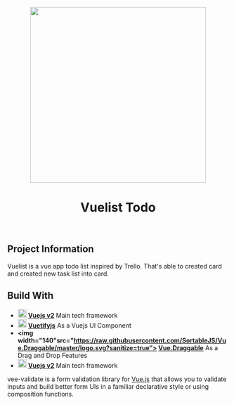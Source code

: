 <p align="center">
  <a href="https://vuelisttodo.firebaseapp.com/" target="_blank">
    <img src="https://github.com/andriferry/vuelisttask/blob/master/image.gif" width="400">
  </a>
</p>

<h1 align="center">Vuelist Todo</h1>

<br>

## Project Information

Vuelist is a vue app todo list inspired by Trello. That's able to created card and created new task list into card.

## Build With

-   **<img width="20" src="https://vuejs.org/images/logo.png" alt="Vue logo"> [Vuejs v2](https://vuejs.org/)** Main tech framework
-   **<img width="20" src="https://vuejs.org/images/logo.png" alt="Vue logo"> [Vuetifyjs](https://vuetifyjs.com/en/)** As a Vuejs UI Component
-   **<img width="140"src="https://raw.githubusercontent.com/SortableJS/Vue.Draggable/master/logo.svg?sanitize=true"> [Vue.Draggable](https://sortablejs.github.io/Vue.Draggable/#/simple)** As a Drag and Drop Features
-   **<img width="20" src="https://vuejs.org/images/logo.png" alt="Vue logo"> [Vuejs v2](https://vuejs.org/)** Main tech framework

vee-validate is a form validation library for [Vue.js](https://vuejs.org/) that allows you to validate inputs and build better form UIs in a familiar declarative style or using composition functions.
